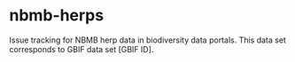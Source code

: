 # nbmb-herps
Issue tracking for NBMB herp data in biodiversity data portals. This data set corresponds to GBIF data set [GBIF ID].

